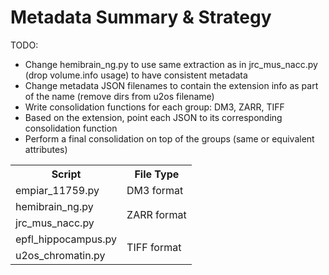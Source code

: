 # Metadata Summary & Strategy


<table>
  <tr>
    <th>Script</th>
    <th>File Type</th>
  </tr>
  <tr>
    <td>empiar_11759.py</td>
    <td rowspan="1">DM3 format</td>
  </tr>
  <tr>
    <td>hemibrain_ng.py</td>
    <td rowspan="2">ZARR format</td>
  </tr>
  <tr>
    <td>jrc_mus_nacc.py</td>
  </tr>
  <tr>
    <td>epfl_hippocampus.py</td>
    <td rowspan="2">TIFF format</td>
  </tr>
  <tr>
    <td>u2os_chromatin.py</td>

TODO:
- Change hemibrain_ng.py to use same extraction as in jrc_mus_nacc.py (drop volume.info usage) to have consistent metadata
- Change metadata JSON filenames to contain the extension info as part of the name (remove dirs from u2os filename)
- Write consolidation functions for each group: DM3, ZARR, TIFF
- Based on the extension, point each JSON to its corresponding consolidation function
- Perform a final consolidation on top of the groups (same or equivalent attributes)
